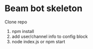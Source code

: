 # Beam bot skeleton

Clone repo

1. npm install
2. add user/channel info to config block
3. node index.js or npm start

